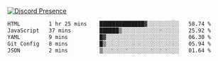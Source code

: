 [![Discord Presence](https://lanyard.cnrad.dev/api/689805100331696149)](https://discord.com/users/689805100331696149)

<!--START_SECTION:waka-->

```txt
HTML         1 hr 25 mins    ██████████████▓░░░░░░░░░░   58.74 %
JavaScript   37 mins         ██████▒░░░░░░░░░░░░░░░░░░   25.92 %
YAML         9 mins          █▓░░░░░░░░░░░░░░░░░░░░░░░   06.30 %
Git Config   8 mins          █▒░░░░░░░░░░░░░░░░░░░░░░░   05.94 %
JSON         2 mins          ▒░░░░░░░░░░░░░░░░░░░░░░░░   01.64 %
```

<!--END_SECTION:waka-->
<img src="https://hit.yhype.me/github/profile?user_id=53441990" alt="">
